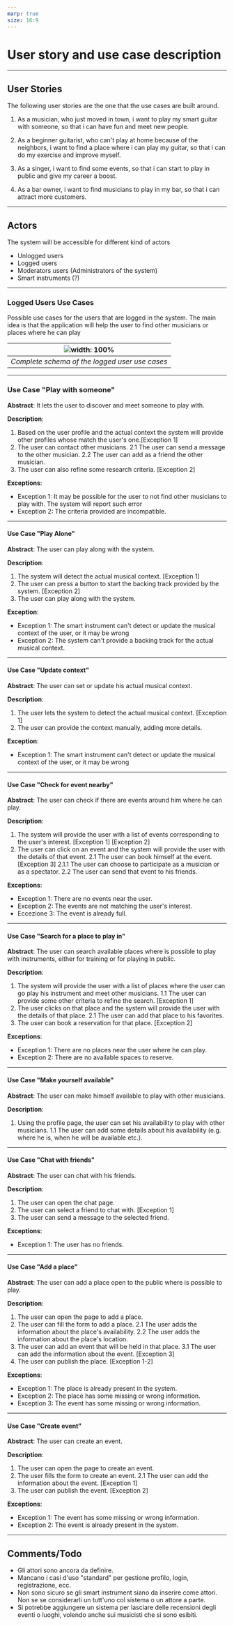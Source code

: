 ```yaml
---
marp: true
size: 16:9
---
```


# User story and use case description

---

## User Stories

The following user stories are the one that the use cases are built around.

1. As a musician, who just moved in town, i want to play my smart guitar with someone, so that i can have fun and meet new people.

2. As a beginner guitarist, who can't play at home because of the neighbors, i want to find a place where i can play my guitar, so that i can do my exercise and improve myself.

3. As a singer, i want to find some events, so that i can start to play in public and give my career a boost.

4. As a bar owner, i want to find musicians to play in my bar, so that i can attract more customers.

---

## Actors

The system will be accessible for different kind of actors

- Unlogged users
- Logged users
- Moderators users (Administrators of the system)
- Smart instruments (?)

---

### Logged Users Use Cases

Possible use cases for the users that are logged in the system.
The main idea is that the application will help the user to find other musicians or places where he can play  

|![width: 100%](./images/LoggedMusiUML.png)|
|:--:|
|*Complete schema of the logged user use cases*|
---

### Use Case "Play with someone"

**Abstract**:
It lets the user to discover and meet someone to play with.

**Description**:

1. Based on the user profile and the actual context the system will provide
other profiles whose match the user's one.[Exception 1]
2. The user can contact other musicians.
    2.1 The user can send a message to the other musician.
    2.2 The user can add as a friend the other musician.
3. The user can also refine some research criteria. [Exception 2]

**Exceptions**:

- Exception 1: It may be possible for the user to not find other musicians to play with. The system will report such error
- Exception 2: The criteria provided are incompatible.

---

#### Use Case "Play Alone"

**Abstract**:
The user can play along with the system.

**Description**:

1. The system will detect the actual musical context. [Exception 1]
2. The user can press a button to start the backing track provided by the system. [Exception 2]
3. The user can play along with the system.

**Exception**:

- Exception 1: The smart instrument can't detect or update the musical context of the user, or it may be wrong
- Exception 2: The system can't provide a backing track for the actual musical context.

---

#### Use Case "Update context"

**Abstract**:
The user can set or update his actual musical context.

**Description**:

1. The user lets the system to detect the actual musical context. [Exception 1]
2. The user can provide the context manually, adding more details.

**Exception**:

- Exception 1: The smart instrument can't detect or update the musical context of the user, or it may be wrong

---

#### Use Case "Check for event nearby"

**Abstract**:
The user can check if there are events around him where he can play.

**Description**:

1. The system will provide the user with a list of events corresponding to the user's interest. [Exception 1] [Exception 2]
2. The user can click on an event and the system will provide the user with the details of that event.
    2.1 The user can book himself at the event. [Exception 3]
        2.1.1 The user can choose to participate as a musician or as a spectator.
    2.2 The user can send that event to his friends.

**Exceptions**:

- Exception 1: There are no events near the user.
- Exception 2: The events are not matching the user's interest.
- Eccezione 3: The event is already full.

---

#### Use Case "Search for a place to play in"

**Abstract**:
The user can search available places where is possible to play with instruments, either for training or for playing in public.

**Description**:

1. The system will provide the user with a list of places where the user can go play his instrument and meet other musicians.
    1.1 The user can provide some other criteria to refine the search. [Exception 1]
2. The user clicks on that place and the system will provide the user with the details of that place.
   2.1 The user can add that place to his favorites.
3. The user can book a reservation for that place. [Exception 2]

**Exceptions**:

- Exception 1: There are no places near the user where he can play.
- Exception 2: There are no available spaces to reserve.

---

#### Use Case "Make yourself available"

**Abstract**:
The user can make himself available to play with other musicians.

**Description**:

1. Using the profile page, the user can set his availability to play with other musicians.
    1.1 The user can add some details about his availability (e.g. where he is, when he will be available etc.).

---

#### Use Case "Chat with friends"

**Abstract**:
The user can chat with his friends.

**Description**:

1. The user can open the chat page.
2. The user can select a friend to chat with. [Exception 1]
3. The user can send a message to the selected friend.

**Exceptions**:

- Exception 1: The user has no friends.

---

#### Use Case "Add a place"

**Abstract**:
The user can add a place open to the public where is possible to play.

**Description**:

1. The user can open the page to add a place.
2. The user can fill the form to add a place.
    2.1 The user adds the information about the place's availability.
    2.2 The user adds the information about the place's location.
3. The user can add an event that will be held in that place.
    3.1 The user can add the information about the event. [Exception 3]
4. The user can publish the place. [Exception 1-2]

**Exceptions**:

- Exception 1: The place is already present in the system.
- Exception 2: The place has some missing or wrong information.
- Exception 3: The event has some missing or wrong information.

---

#### Use Case "Create event"

**Abstract**:
The user can create an event.

**Description**:

1. The user can open the page to create an event.
2. The user fills the form to create an event.
    2.1 The user can add the information about the event. [Exception 1]
3. The user can publish the event. [Exception 2]

**Exceptions**:

- Exception 1: The event has some missing or wrong information.
- Exception 2: The event is already present in the system.

---

## Comments/Todo

- Gli attori sono ancora da definire.
- Mancano i casi d'uso "standard" per gestione profilo, login, registrazione, ecc.
- Non sono sicuro se gli smart instrument siano da inserire come attori. Non se se considerarli un tutt'uno col sistema o un attore a parte.
- Si potrebbe aggiungere un sistema per lasciare delle recensioni degli eventi o luoghi, volendo anche sui musicisti che si sono esibiti.

